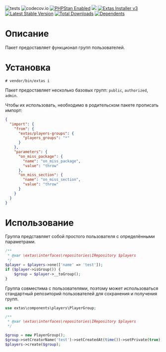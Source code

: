 ![tests](https://github.com/jeyroik/extas-players-groups/workflows/PHP%20Composer/badge.svg?branch=master&event=push)
![codecov.io](https://codecov.io/gh/jeyroik/extas-players-groups/coverage.svg?branch=master)
<a href="https://github.com/phpstan/phpstan"><img src="https://img.shields.io/badge/PHPStan-enabled-brightgreen.svg?style=flat" alt="PHPStan Enabled"></a>
<a href="https://codeclimate.com/github/jeyroik/extas-players-groups/maintainability"><img src="https://api.codeclimate.com/v1/badges/c76131ecf430ec1df5e2/maintainability" /></a>
<a href="https://github.com/jeyroik/extas-installer/" title="Extas Installer v3"><img alt="Extas Installer v3" src="https://img.shields.io/badge/installer-v3-green"></a>
[![Latest Stable Version](https://poser.pugx.org/jeyroik/extas-players-groups/v)](//packagist.org/packages/jeyroik/extas-q-crawlers)
[![Total Downloads](https://poser.pugx.org/jeyroik/extas-players-groups/downloads)](//packagist.org/packages/jeyroik/extas-q-crawlers)
[![Dependents](https://poser.pugx.org/jeyroik/extas-players-groups/dependents)](//packagist.org/packages/jeyroik/extas-q-crawlers)


# Описание

Пакет предоставляет функционал групп пользователей.

# Установка

`# vendor/bin/extas i`

Пакет предоставляет несколько базовых групп: `public`, `authorized`, `admin`.

Чтобы их использовать, необходимо в родительском пакете прописать импорт:

```json
{
  "import": {
    "from": {
      "extas/players-groups": {
        "players_groups": "*"
      }
    },
    "parameters": {
      "on_miss_package": {
        "name": "on_miss_package",
        "value": "throw"
      },
      "on_miss_section": {
        "name": "on_miss_section",
        "value": "throw"
      }
    }
  }
}
```

# Использование

Группа представляет собой простого пользователя с определёнными параметрами.

```php
/**
 * @var \extas\interfaces\repositories\IRepository $players
 */
$player = $players->one(['name' => 'test']);
if ($player->isGroup()) {
    $group = $player->__toGroup();
}
```

Группа совместима с пользователями, поэтому может использоваться стандартный репозиторий пользователей для сохранения и получения групп.

```php
use extas\components\players\PlayerGroup;

/**
 * @var \extas\interfaces\repositories\IRepository $players
 */

$group = new PlayerGroup();
$group->setCreatorName('test')->setCreatedAt(time())->setPrivate(true);
$players->create($group);
```